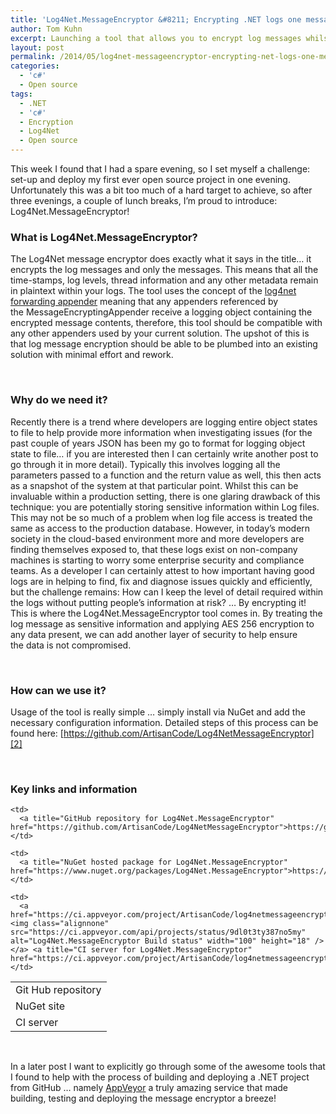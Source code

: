 ```yaml
---
title: 'Log4Net.MessageEncryptor &#8211; Encrypting .NET logs one message at a time'
author: Tom Kuhn
excerpt: Launching a tool that allows you to encrypt log messages whilst leaving all the log statement meta data intact. The Log4Net message encryptor does exactly what it says in the title... it encrypts the log messages and only the messages. This means that all the time-stamps, log levels, thread information and any other metadata remain in plaintext within your logs. The tool uses the concept of the log4net forwarding appender meaning that any appenders referenced by the MessageEncryptingAppender receive a logging object containing the encrypted message contents, therefore, this tool should be compatible with any other appenders used by your current solution. The upshot of this is that log message encryption should be able to be plumbed into an existing solution with minimal effort and rework.
layout: post
permalink: /2014/05/log4net-messageencryptor-encrypting-net-logs-one-message-time/
categories:
  - 'c#'
  - Open source
tags:
  - .NET
  - 'c#'
  - Encryption
  - Log4Net
  - Open source
---
```

This week I found that I had a spare evening, so I set myself a challenge: set-up and deploy my first ever open source project in one evening. Unfortunately this was a bit too much of a hard target to achieve, so after three evenings, a couple of lunch breaks, I&#8217;m proud to introduce: Log4Net.MessageEncryptor!

### What is Log4Net.MessageEncryptor?

The Log4Net message encryptor does exactly what it says in the title&#8230; it encrypts the log messages and only the messages. This means that all the time-stamps, log levels, thread information and any other metadata remain in plaintext within your logs. The tool uses the concept of the [log4net forwarding appender][1] meaning that any appenders referenced by the MessageEncryptingAppender receive a logging object containing the encrypted message contents, therefore, this tool should be compatible with any other appenders used by your current solution. The upshot of this is that log message encryption should be able to be plumbed into an existing solution with minimal effort and rework.

&nbsp;

### Why do we need it?

Recently there is a trend where developers are logging entire object states to file to help provide more information when investigating issues (for the past couple of years JSON has been my go to format for logging object state to file&#8230; if you are interested then I can certainly write another post to go through it in more detail). Typically this involves logging all the parameters passed to a function and the return value as well, this then acts as a snapshot of the system at that particular point. Whilst this can be invaluable within a production setting, there is one glaring drawback of this technique: you are potentially storing sensitive information within Log files. This may not be so much of a problem when log file access is treated the same as access to the production database. However, in today&#8217;s modern society in the cloud-based environment more and more developers are finding themselves exposed to, that these logs exist on non-company machines is starting to worry some enterprise security and compliance teams. As a developer I can certainly attest to how important having good logs are in helping to find, fix and diagnose issues quickly and efficiently, but the challenge remains: How can I keep the level of detail required within the logs without putting people&#8217;s information at risk? &#8230; By encrypting it! This is where the Log4Net.MessageEncryptor tool comes in. By treating the log message as sensitive information and applying AES 256 encryption to any data present, we can add another layer of security to help ensure the data is not compromised.

&nbsp;

### How can we use it?

Usage of the tool is really simple &#8230; simply install via NuGet and add the necessary configuration information. Detailed steps of this process can be found here: [https://github.com/ArtisanCode/Log4NetMessageEncryptor][2]

&nbsp;

### Key links and information

<table class="table">
  <tr>
    <td>
      <i class="icon-github "></i> Git Hub repository
    </td>
    
    <td>
      <a title="GitHub repository for Log4Net.MessageEncryptor" href="https://github.com/ArtisanCode/Log4NetMessageEncryptor">https://github.com/ArtisanCode/Log4NetMessageEncryptor</a>
    </td>
  </tr>
  
  <tr>
    <td>
      NuGet site
    </td>
    
    <td>
      <a title="NuGet hosted package for Log4Net.MessageEncryptor" href="https://www.nuget.org/packages/Log4Net.MessageEncryptor">https://www.nuget.org/packages/Log4Net.MessageEncryptor</a>
    </td>
  </tr>
  
  <tr>
    <td>
      CI server
    </td>
    
    <td>
      <a href="https://ci.appveyor.com/project/ArtisanCode/log4netmessageencryptor/"><img class="alignnone" src="https://ci.appveyor.com/api/projects/status/9dl0t3ty387no5my" alt="Log4Net.MessageEncryptor Build status" width="100" height="18" /></a> <a title="CI server for Log4Net.MessageEncryptor" href="https://ci.appveyor.com/project/ArtisanCode/log4netmessageencryptor/">https://ci.appveyor.com/project/ArtisanCode/log4netmessageencryptor</a>
    </td>
  </tr>
</table>

&nbsp;

In a later post I want to explicitly go through some of the awesome tools that I found to help with the process of building and deploying a .NET project from GitHub &#8230; namely [AppVeyor][3] a truly amazing service that made building, testing and deploying the message encryptor a breeze!

 [1]: http://logging.apache.org/log4net/release/sdk/log4net.Appender.ForwardingAppender.html "Log4net documentation: forwarding appender"
 [2]: https://github.com/ArtisanCode/Log4NetMessageEncryptor "GitHub repository for Log4Net.MessageEncryptor"
 [3]: http://www.appveyor.com/ "Continuous Integration for busy developers"